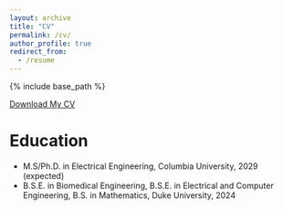 ```yaml
---
layout: archive
title: "CV"
permalink: /cv/
author_profile: true
redirect_from:
  - /resume
---
```


{% include base_path %}

[Download My CV](https://rikishimizu.github.io/files/RikiShimizu_CV_Fall2024.pdf)

Education
======
* M.S/Ph.D. in Electrical Engineering, Columbia University, 2029 (expected)
* B.S.E. in Biomedical Engineering, B.S.E. in Electrical and Computer Engineering, B.S. in Mathematics, Duke University, 2024

